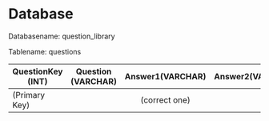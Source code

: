 # Database

Databasename: question_library

Tablename: questions


| QuestionKey (INT)| Question (VARCHAR)| Answer1(VARCHAR)| Answer2(VARCHAR)| Answer3(VARCHAR)|
|------------------|:-----------------:|:---------------:|:---------------:|:---------------:|
|(Primary Key)     |                   | (correct one)   |                 |                 |
